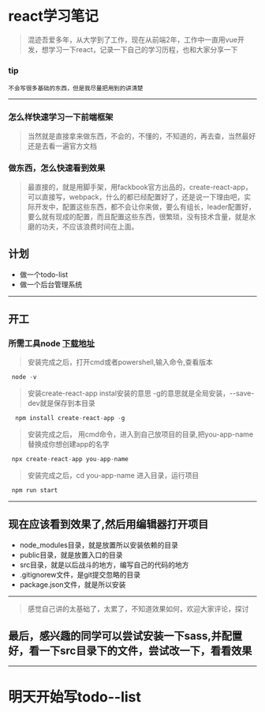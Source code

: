  # react学习笔记
 >  混迹吾爱多年，从大学到了工作，现在从前端2年，工作中一直用vue开发，想学习一下react，记录一下自己的学习历程，也和大家分享一下

### tip
    不会写很多基础的东西，但是我尽量把用到的讲清楚
---

### 怎么样快速学习一下前端框架
 > 当然就是直接拿来做东西，不会的，不懂的，不知道的，再去查，当然最好还是去看一遍官方文档

### 做东西，怎么快速看到效果
> 最直接的，就是用脚手架，用fackbook官方出品的，create-react-app，可以直接写，webpack，什么的都已经配置好了，还是说一下理由吧，实际开发中，配置这些东西，都不会让你来做，要么有组长，leader配置好，要么就有现成的配置，而且配置这些东西，很繁琐，没有技术含量，就是水磨的功夫，不应该浪费时间在上面。
## 计划
- 做一个todo-list
- 做一个后台管理系统
---
## 开工
### 所需工具node [ 下载地址 ](https://pan.baidu.com/s/1lai3rqglWuC7uOs4VAIMTQ) 

>安装完成之后，打开cmd或者powershell,输入命令,查看版本
```  javascript
 node -v
``` 
> 安装create-react-app instal安装的意思  -g的意思就是全局安装，--save-dev就是保存到本目录
```  javascript
  npm install create-react-app -g
``` 
>安装完成之后， 用cmd命令，进入到自己放项目的目录,把you-app-name替换成你想创建app的名字
```  javascript
 npx create-react-app you-app-name
``` 
>安装完成之后，cd you-app-name 进入目录，运行项目
```  javascript
 npm run start
``` 
---
## 现在应该看到效果了,然后用编辑器打开项目
- node_modules目录，就是放置所以安装依赖的目录
- public目录，就是放置入口的目录
- src目录，就是以后战斗的地方，编写自己的代码的地方
- .gitignorew文件，是git提交忽略的目录
- package.json文件，就是所以安装

---
>  感觉自己讲的太基础了，太累了，不知道效果如何，欢迎大家评论，探讨

## 最后，感兴趣的同学可以尝试安装一下sass,并配置好，看一下src目录下的文件，尝试改一下，看看效果
---
# 明天开始写todo--list


